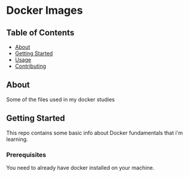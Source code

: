 # Docker Images 

## Table of Contents

- [About](#about)
- [Getting Started](#getting_started)
- [Usage](#usage)
- [Contributing](../CONTRIBUTING.md)

## About <a name = "about"></a>

Some of the files used in my docker studies

## Getting Started <a name = "getting_started"></a>

This repo contains some basic info about Docker fundamentals that i'm learning.

### Prerequisites
  You need to already have docker installed on your machine.
